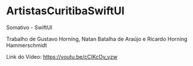# ArtistasCuritibaSwiftUI
Somativo - SwiftUI

Trabalho de Gustavo Horning, Natan Batalha de Araújo e Ricardo Horning Hammerschmidt

Link do Vídeo: https://youtu.be/cCIKcOv_yzw
